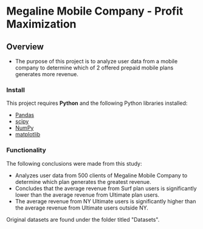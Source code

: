 # Megaline Mobile Company - Profit Maximization

## Overview

* The purpose of this project is to analyze user data from a mobile company to determine which of 2 offered prepaid mobile plans generates more revenue.

### Install

This project requires **Python** and the following Python libraries installed:

- [Pandas](http://pandas.pydata.org/)
- [scipy](https://scipy.org/)
- [NumPy](http://www.numpy.org/)
- [matplotlib](http://matplotlib.org/)

### Functionality

The following conclusions were made from this study:

* Analyzes user data from 500 clients of Megaline Mobile Company to determine which plan generates the greatest revenue.
* Concludes that the average revenue from Surf plan users is significantly lower than the average revenue from Ultimate plan users.
* The average revenue from NY Ultimate users is significantly higher than the average revenue from Ultimate users outside NY.


Original datasets are found under the folder titled "Datasets".